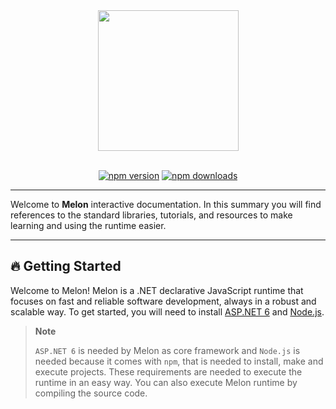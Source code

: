 <div align="center">
  <img align="center" width="225" src="https://i.imgur.com/guuToyf.png">
</div>

<br>

<div align="center">

  [![npm version](https://badgen.net/npm/v/melon-runtime/)](https://www.npmjs.com/package/melon-runtime)
  [![npm downloads](https://badgen.net/npm/dm/melon-runtime)](https://www.npmjs.com/package/melon-runtime)
  
</div>

<hr>

Welcome to **Melon** interactive documentation. In this summary you will find references to the standard libraries, tutorials, and resources to make learning and using the runtime easier.

<hr>

## 🔥 Getting Started

Welcome to Melon! Melon is a .NET declarative JavaScript runtime that focuses on fast and reliable software development, always in a robust and scalable way. To get started, you will need to install [ASP.NET 6](https://dotnet.microsoft.com/en-us/download/dotnet/6.0) and [Node.js](https://nodejs.org/en/).

> **Note**
> 
> `ASP.NET 6` is needed by Melon as core framework and `Node.js` is needed because it comes with `npm`, 
> that is needed to install, make and execute projects. These requirements are needed to execute the runtime
> in an easy way. You can also execute Melon runtime by compiling the source code.